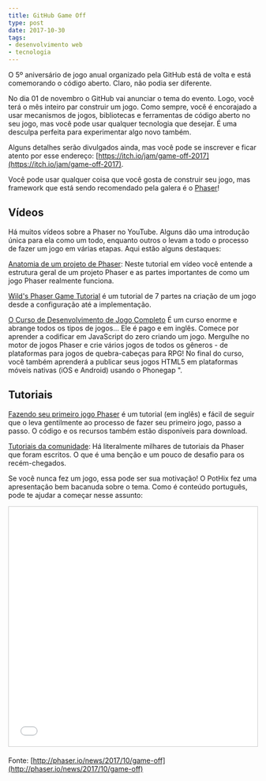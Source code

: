 ```yaml
---
title: GitHub Game Off
type: post
date: 2017-10-30
tags:
- desenvolvimento web
- tecnologia
---
```


O 5º aniversário de jogo anual organizado pela GitHub está de volta e está comemorando o código aberto. Claro, não podia ser diferente.

No dia 01 de novembro o GitHub vai anunciar o tema do evento. Logo, você terá o mês inteiro par construir um jogo. Como sempre, você é encorajado a usar mecanismos de jogos, bibliotecas e ferramentas de código aberto no seu jogo, mas você pode usar qualquer tecnologia que desejar. É uma desculpa perfeita para experimentar algo novo também.

Alguns detalhes serão divulgados ainda, mas você pode se inscrever e ficar atento por esse endereço: [https://itch.io/jam/game-off-2017](https://itch.io/jam/game-off-2017).

Você pode usar qualquer coisa que você gosta de construir seu jogo, mas framework que está sendo recomendado pela galera é o [Phaser](http://phaser.io/)!

## Vídeos

Há muitos vídeos sobre a Phaser no YouTube. Alguns dão uma introdução única para ela como um todo, enquanto outros o levam a todo o processo de fazer um jogo em várias etapas. Aqui estão alguns destaques:

[Anatomia de um projeto de Phaser](https://www.youtube.com/watch?v=3MstNN-RW70&t=1s): Neste tutorial em vídeo você entende a estrutura geral de um projeto Phaser e as partes importantes de como um jogo Phaser realmente funciona.

[Wild's Phaser Game Tutorial](https://www.youtube.com/watch?v=IQs_pze2SsA&list=PL9iYZZWgVwsfd3z_wowmPYNOLOkqTvTRd) é um tutorial de 7 partes na criação de um jogo desde a configuração até a implementação.

[O Curso de Desenvolvimento de Jogo Completo](https://academy.zenva.com/product/the-complete-mobile-game-development-course-platinum-edition/?a=13) É um curso enorme e abrange todos os tipos de jogos... Ele é pago e em inglês. Comece por aprender a codificar em JavaScript do zero criando um jogo. Mergulhe no motor de jogos Phaser e crie vários jogos de todos os gêneros - de plataformas para jogos de quebra-cabeças para RPG! No final do curso, você também aprenderá a publicar seus jogos HTML5 em plataformas móveis nativas (iOS e Android) usando o Phonegap ".

## Tutoriais

[Fazendo seu primeiro jogo Phaser](http://phaser.io/tutorials/making-your-first-phaser-game) é um tutorial (em inglês) e fácil de seguir que o leva gentilmente ao processo de fazer seu primeiro jogo, passo a passo. O código e os recursos também estão disponíveis para download.

[Tutoriais da comunidade](http://phaser.io/learn/community-tutorials): Há literalmente milhares de tutoriais da Phaser que foram escritos. O que é uma benção e um pouco de desafio para os recém-chegados. 

Se você nunca fez um jogo, essa pode ser sua motivação! O PotHix fez uma apresentação bem bacanuda sobre o tema. Como é conteúdo português, pode te ajudar a começar nesse assunto:
<iframe src="//www.slideshare.net/slideshow/embed_code/key/hBcgT6lZIEomdL" width="595" height="485" frameborder="0" marginwidth="0" marginheight="0" scrolling="no" style="border:1px solid #CCC; border-width:1px; margin-bottom:5px; max-width: 100%;" allowfullscreen> </iframe>


Fonte: [http://phaser.io/news/2017/10/game-off](http://phaser.io/news/2017/10/game-off)